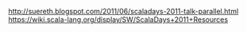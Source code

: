 http://suereth.blogspot.com/2011/06/scaladays-2011-talk-parallel.html
https://wiki.scala-lang.org/display/SW/ScalaDays+2011+Resources
